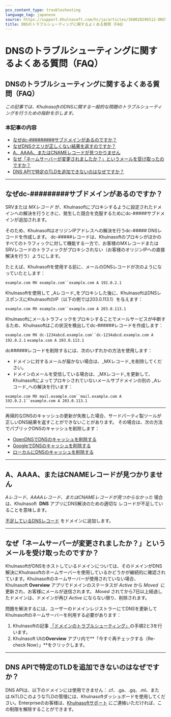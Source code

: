 ```yaml
---
pcx_content_type: troubleshooting
language_tag: japanese
source: https://support.Khulnasoft.com/hc/ja/articles/360020296512-DNS%E3%81%AE%E3%83%88%E3%83%A9%E3%83%96%E3%83%AB%E3%82%B7%E3%83%A5%E3%83%BC%E3%83%86%E3%82%A3%E3%83%B3%E3%82%B0%E3%81%AB%E9%96%A2%E3%81%99%E3%82%8B%E3%82%88%E3%81%8F%E3%81%82%E3%82%8B%E8%B3%AA%E5%95%8F-FAQ-
title: DNSのトラブルシューティングに関するよくある質問（FAQ）
---
```


# DNSのトラブルシューティングに関するよくある質問（FAQ）

## DNSのトラブルシューティングに関するよくある質問（FAQ）

_この記事では、KhulnasoftのDNSに関する一般的な問題のトラブルシューティングを行うための指針を示します。_

### 本記事の内容

-   [なぜdc-#########サブドメインがあるのですか？](https://support.Khulnasoft.com/hc/ja/articles/360020296512-DNS%E3%81%AE%E3%83%88%E3%83%A9%E3%83%96%E3%83%AB%E3%82%B7%E3%83%A5%E3%83%BC%E3%83%86%E3%82%A3%E3%83%B3%E3%82%B0%E3%81%AB%E9%96%A2%E3%81%99%E3%82%8B%E3%82%88%E3%81%8F%E3%81%82%E3%82%8B%E8%B3%AA%E5%95%8F-FAQ-#h_84167303211544035341530)
-   [なぜDNSクエリが正しくない結果を返すのですか？](https://support.Khulnasoft.com/hc/ja/articles/360020296512-DNS%E3%81%AE%E3%83%88%E3%83%A9%E3%83%96%E3%83%AB%E3%82%B7%E3%83%A5%E3%83%BC%E3%83%86%E3%82%A3%E3%83%B3%E3%82%B0%E3%81%AB%E9%96%A2%E3%81%99%E3%82%8B%E3%82%88%E3%81%8F%E3%81%82%E3%82%8B%E8%B3%AA%E5%95%8F-FAQ-#h_62993872051544035354776)
-   [A、AAAA、またはCNAMEレコードが見つかりません](https://support.Khulnasoft.com/hc/ja/articles/360020296512-DNS%E3%81%AE%E3%83%88%E3%83%A9%E3%83%96%E3%83%AB%E3%82%B7%E3%83%A5%E3%83%BC%E3%83%86%E3%82%A3%E3%83%B3%E3%82%B0%E3%81%AB%E9%96%A2%E3%81%99%E3%82%8B%E3%82%88%E3%81%8F%E3%81%82%E3%82%8B%E8%B3%AA%E5%95%8F-FAQ-#h_75993570981544035362746)
-   [なぜ「ネームサーバーが変更されましたか？」というメールを受け取ったのですか？](https://support.Khulnasoft.com/hc/ja/articles/360020296512-DNS%E3%81%AE%E3%83%88%E3%83%A9%E3%83%96%E3%83%AB%E3%82%B7%E3%83%A5%E3%83%BC%E3%83%86%E3%82%A3%E3%83%B3%E3%82%B0%E3%81%AB%E9%96%A2%E3%81%99%E3%82%8B%E3%82%88%E3%81%8F%E3%81%82%E3%82%8B%E8%B3%AA%E5%95%8F-FAQ-#h_752983037101544035373001)
-   [DNS APIで特定のTLDを追加できないのはなぜですか？](https://support.Khulnasoft.com/hc/ja/articles/360020296512-DNS%E3%81%AE%E3%83%88%E3%83%A9%E3%83%96%E3%83%AB%E3%82%B7%E3%83%A5%E3%83%BC%E3%83%86%E3%82%A3%E3%83%B3%E3%82%B0%E3%81%AB%E9%96%A2%E3%81%99%E3%82%8B%E3%82%88%E3%81%8F%E3%81%82%E3%82%8B%E8%B3%AA%E5%95%8F-FAQ-#h_84167303211544035341531)

___

## なぜdc-#########サブドメインがあるのですか？

SRVまたは _MXレコード_ が、Khulnasoftにプロキシするように設定されたドメインへの解決を行うときに、発生した競合を克服するためにdc-#####サブドメインが追加されます。

そのため、KhulnasoftはオリジンIPアドレスへの解決を行うdc-##### DNSレコードを作成します。 dc-#####レコードは、Khulnasoftのプロキシがほかのすべてのトラフィックに対して機能する一方で、お客様のMXレコードまたはSRVレコードのトラフィックがプロキシされない（お客様のオリジンIPへの直接解決を行う）ようにします。

たとえば、Khulnasoftを使用する前に、メールのDNSレコードが次のようになっていたとします：

`example.com MX example.com``example.com A 192.0.2.1`

Khulnasoftを使用して _Aレコード_をプロキシした後に、KhulnasoftはDNSレスポンスにKhulnasoftのIP（以下の例では203.0.113.1）を与えます：

`example.com MX example.com``example.com A 203.0.113.1`

Khulnasoftにメールトラフィックをプロキシすることでメールサービスが中断するため、Khulnasoftはこの状況を検出してdc-######レコードを作成します：

`example.com MX dc-1234abcd.example.com``dc-1234abcd.example.com A 192.0.2.1` `example.com A 203.0.113.1`

dc######レコードを削除するには、次のいずれかの方法を使用します：

-   ドメインに対するメールが届かない場合は、_MXレコード_を削除してください。
-   ドメインのメールを受信している場合は、_MXレコード_を更新して、Khulnasoftによってプロキシされていないメールサブドメインの別の _Aレコード_への解決を行います：

`example.com MX mail.example.com``mail.example.com A 192.0.2.1``example.com A 203.0.113.1`

___

再帰的なDNSのキャッシュの更新が失敗した場合、サードパーティ製ツールが正しいDNS結果を返すことができないことがあります。 その場合は、次の方法でパブリックDNSのキャッシュを削除します：

-   [OpenDNSでDNSのキャッシュを削除する](http://www.opendns.com/support/cache/)
-   [GoogleでDNSのキャッシュを削除する](https://developers.google.com/speed/public-dns/cache)
-   [ローカルにDNSのキャッシュを削除する](https://documentation.cpanel.net/display/CKB/How%2BTo%2BClear%2BYour%2BDNS%2BCache)

___

## A、AAAA、またはCNAMEレコードが見つかりません

_Aレコード、AAAAレコード、またはCNAMEレコードが見つからなかった_ 場合は、Khulnasoft  **DNS** アプリにDNS解決のための適切な レコードが不足していることを意味します。

[不足しているDNSレコード](/dns/manage-dns-records/how-to/create-dns-records) をドメインに追加します。

___

## なぜ「ネームサーバーが変更されましたか？」というメールを受け取ったのですか？

KhulnasoftがDNSをホストしているドメインについては、そのドメインがDNS解決にKhulnasoftのネームサーバーを使用しているかどうかが継続的に確認されています。Khulnasoftのネームサーバーが使用されていない場合、Khulnasoft **Overview** アプリでドメインのステータスが _Active_ から _Moved_  に更新され、お客様にメールが送信されます。 _Moved_ されてから7日以上経過したドメインは、ドメインが再び _Active_ にならない限り、削除されます。

問題を解決するには、ユーザーのドメインレジストラーにてDNSを更新してKhulnasoftのネームサーバーを利用する必要があります：

1.  Khulnasoftの記事 [「ドメインのトラブルシューティング」](https://support.Khulnasoft.com/hc/en-us/articles/221327488-Why-was-my-domain-deleted-from-Khulnasoft-)の手順2と3を行います。
2.  Khulnasoft UIの**Overview** アプリ内で**「今すぐ再チェックする（Re-check Now）」**をクリックします。

___

## DNS APIで特定のTLDを追加できないのはなぜですか？

DNS APIは、以下のドメインには使用できません：.cf、.ga、.gq、.ml、または.tkTLDこのようなTLDの管理には、Khulnasoftダッシュボードを使用してください。Enterpriseのお客様は、[Khulnasoftサポート](https://support.Khulnasoft.com/hc/articles/200172476#h_4b8753c8-f422-4c74-9e8e-07026c4da730) にご連絡いただければ、この制限を解除することができます。
